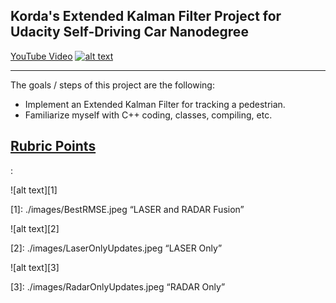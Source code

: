 ## Korda's Extended Kalman Filter Project for Udacity Self-Driving Car Nanodegree

[YouTube Video](https://youtu.be/)
[![alt text](./images/BestRMSE.jpg)](https://youtu.be/)



---

The goals / steps of this project are the following:

* Implement an Extended Kalman Filter for tracking a pedestrian.
* Familiarize myself with C++ coding, classes, compiling, etc.


## [Rubric Points](https://review.udacity.com/#!/rubrics/748/view) 

: 

![alt text][1]

  [1]: ./images/BestRMSE.jpeg “LASER and RADAR Fusion”


![alt text][2]

  [2]: ./images/LaserOnlyUpdates.jpeg “LASER Only”


![alt text][3]

  [3]: ./images/RadarOnlyUpdates.jpeg “RADAR Only”
  
